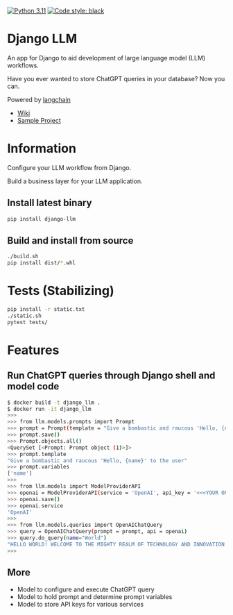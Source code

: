 [![Python 3.11](https://img.shields.io/badge/python-3.11-blue.svg)](https://www.python.org/downloads/release/python-3112/)
[![Code style: black](https://img.shields.io/badge/code%20style-black-000000.svg)](https://github.com/psf/black)

# Django LLM
An app for Django to aid development of large language model (LLM) workflows.

Have you ever wanted to store ChatGPT queries in your database? Now you can.

Powered by [langchain](https://github.com/hwchase17/langchain)


* [Wiki](https://github.com/mikrl/django-llm/wiki)
* [Sample Project](https://github.com/mikrl/django-llm-sample)

# Information
Configure your LLM workflow from Django.

Build a business layer for your LLM application.

## Install latest binary
```bash
pip install django-llm
```

## Build and install from source
```bash
./build.sh
pip install dist/*.whl
```

# Tests (Stabilizing)
```bash
pip install -r static.txt
./static.sh
pytest tests/
```

# Features
## Run ChatGPT queries through Django shell and model code
```bash
$ docker build -t django_llm .  
$ docker run -it django_llm
>>> 
>>> from llm.models.prompts import Prompt
>>> prompt = Prompt(template = "Give a bombastic and raucous 'Hello, {name}' to the user")
>>> prompt.save()
>>> Prompt.objects.all()
<QuerySet [<Prompt: Prompt object (1)>]>
>>> prompt.template
"Give a bombastic and raucous 'Hello, {name}' to the user"
>>> prompt.variables
['name']
>>>
>>> from llm.models import ModelProviderAPI
>>> openai = ModelProviderAPI(service = 'OpenAI', api_key = '<<<YOUR OPENAI API KEY>>>')
>>> openai.save()
>>> openai.service
'OpenAI'
>>>
>>> from llm.models.queries import OpenAIChatQuery
>>> query = OpenAIChatQuery(prompt = prompt, api = openai)
>>> query.do_query(name="World")
"HELLO WORLD! WELCOME TO THE MIGHTY REALM OF TECHNOLOGY AND INNOVATION! PREPARE TO BE ASTOUNDED AND DAZZLED BY THE POWER OF CODE AND THE ENDLESS POSSIBILITIES OF THE DIGITAL AGE! LET'S ROCK AND ROLL!"
>>>
```

## More
* Model to configure and execute ChatGPT query
* Model to hold prompt and determine prompt variables
* Model to store API keys for various services
